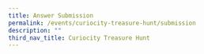 ```yaml
---
title: Answer Submission
permalink: /events/curiocity-treasure-hunt/submission
description: ""
third_nav_title: Curiocity Treasure Hunt
---
```

